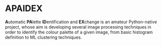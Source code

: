 # APAIDEX
**A**utomatic **PA**lette **ID**entification and **EX**change is an amateur Python-native project, whose aim is developing several image processing techniques in order to identify the colour palette of a given image, from basic histogram definition to ML clustering techniques.
